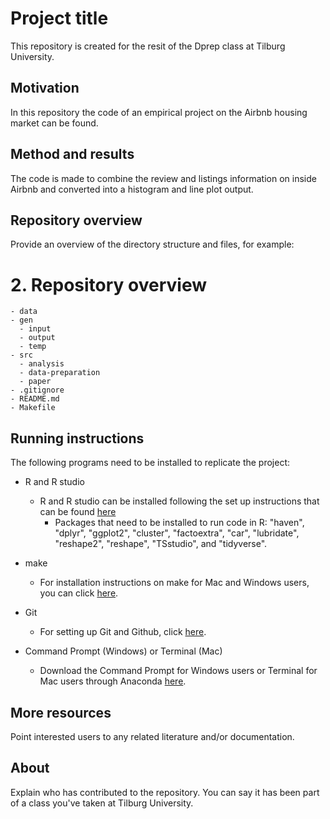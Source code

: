 # Project title
This repository is created for the resit of the Dprep class at Tilburg University. 
## Motivation
In this repository the code of an empirical project on the Airbnb housing market can be found. 
## Method and results
The code is made to combine the review and listings information on inside Airbnb and converted into a histogram and line plot output. 
## Repository overview
Provide an overview of the directory structure and files, for example:
# 2. Repository overview
```
- data
- gen
  - input
  - output
  - temp
- src
  - analysis
  - data-preparation
  - paper
- .gitignore
- README.md
- Makefile
```

## Running instructions
The following programs need to be installed to replicate the project:<br/>

- R and R studio<br/>
    - R and R studio can be installed following the set up instructions that can be found [here](https://tilburgsciencehub.com/building-blocks/configure-your-computer/statistics-and-computation/r/) <br/>
      - Packages that need to be installed to run code in R: "haven", "dplyr", "ggplot2", "cluster", "factoextra", "car", "lubridate", "reshape2", "reshape", "TSstudio", and "tidyverse". <br/>
  
- make <br/>
    - For installation instructions on make for Mac and Windows users, you can click [here](https://tilburgsciencehub.com/building-blocks/configure-your-computer/automation-and-workflows/make/).

- Git
    - For setting up Git and Github, click [here](https://tilburgsciencehub.com/building-blocks/configure-your-computer/statistics-and-computation/git/).
  
- Command Prompt (Windows) or Terminal (Mac)  <br/>
    - Download the Command Prompt for Windows users or Terminal for Mac users through Anaconda [here](https://www.anaconda.com/products/individual).
 
## More resources
Point interested users to any related literature and/or documentation.

## About
Explain who has contributed to the repository. You can say it has been part of a class you've taken at Tilburg University.
